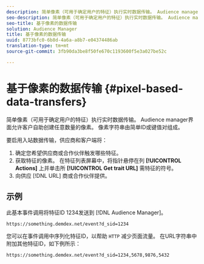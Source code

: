 ```yaml
---
description: 简单像素（可用于确定用户的特征）执行实时数据传输。 Audience manager界面允许客户自助创建任意数量的像素。 像素字符串由简单ID或键值对组成。
seo-description: 简单像素（可用于确定用户的特征）执行实时数据传输。 Audience manager界面允许客户自助创建任意数量的像素。 像素字符串由简单ID或键值对组成。
seo-title: 基于像素的数据传输
solution: Audience Manager
title: 基于像素的数据传输
uuid: 8773bfc0-6b8d-4a6a-a8b7-e04374486ab
translation-type: tm+mt
source-git-commit: 3fb90da3be8f50fe670c1193600f5e3a027be52c

---
```



# 基于像素的数据传输 {#pixel-based-data-transfers}

简单像素（可用于确定用户的特征）执行实时数据传输。 Audience manager界面允许客户自助创建任意数量的像素。 像素字符串由简单ID或键值对组成。

<!-- c_rt_inbound_pixel_transfers.xml -->

要启用入站数据传输，供应商和客户端将：

1. 确定您希望供应商或合作伙伴触发哪些特征。
1. 获取特征的像素。 在特征列表屏幕中，将指针悬停在列 **[!UICONTROL Actions]** 上并单击所 **[!UICONTROL Get trait URL]** 需特征的符号。
1. 向供应 [!DNL URL] 商或合作伙伴提供。

## 示例

此基本事件调用将特征ID 1234发送到 [!DNL Audience Manager]。

```
https://something.demdex.net/event?d_sid=1234
```

您可以在事件调用中序列化特征ID，以帮助 `HTTP` 减少页面流量。 在URL字符串中附加其他特征ID，如下例所示：

```
https://something.demdex.net/event?d_sid=1234,5678,9876,5432
```

